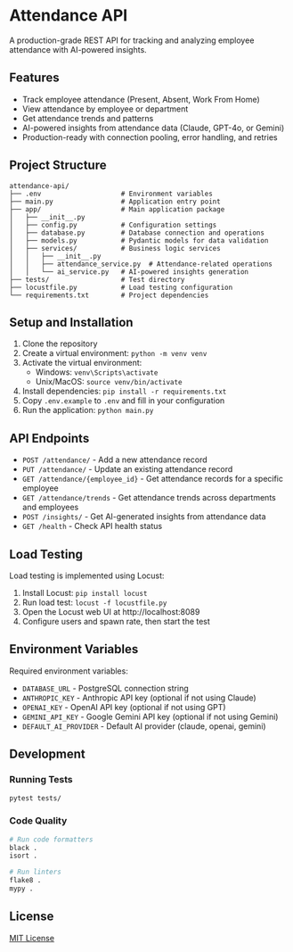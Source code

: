 # Attendance API

A production-grade REST API for tracking and analyzing employee attendance with AI-powered insights.

## Features

- Track employee attendance (Present, Absent, Work From Home)
- View attendance by employee or department
- Get attendance trends and patterns
- AI-powered insights from attendance data (Claude, GPT-4o, or Gemini)
- Production-ready with connection pooling, error handling, and retries

## Project Structure

```
attendance-api/
├── .env                    # Environment variables
├── main.py                 # Application entry point
├── app/                    # Main application package
│   ├── __init__.py
│   ├── config.py           # Configuration settings
│   ├── database.py         # Database connection and operations
│   ├── models.py           # Pydantic models for data validation
│   ├── services/           # Business logic services
│   │   ├── __init__.py
│   │   ├── attendance_service.py  # Attendance-related operations
│   │   └── ai_service.py   # AI-powered insights generation
├── tests/                  # Test directory
├── locustfile.py           # Load testing configuration
└── requirements.txt        # Project dependencies
```

## Setup and Installation

1. Clone the repository
2. Create a virtual environment: `python -m venv venv`
3. Activate the virtual environment: 
   - Windows: `venv\Scripts\activate`
   - Unix/MacOS: `source venv/bin/activate`
4. Install dependencies: `pip install -r requirements.txt`
5. Copy `.env.example` to `.env` and fill in your configuration
6. Run the application: `python main.py`

## API Endpoints

- `POST /attendance/` - Add a new attendance record
- `PUT /attendance/` - Update an existing attendance record
- `GET /attendance/{employee_id}` - Get attendance records for a specific employee
- `GET /attendance/trends` - Get attendance trends across departments and employees
- `POST /insights/` - Get AI-generated insights from attendance data
- `GET /health` - Check API health status

## Load Testing

Load testing is implemented using Locust:

1. Install Locust: `pip install locust`
2. Run load test: `locust -f locustfile.py`
3. Open the Locust web UI at http://localhost:8089
4. Configure users and spawn rate, then start the test

## Environment Variables

Required environment variables:

- `DATABASE_URL` - PostgreSQL connection string
- `ANTHROPIC_KEY` - Anthropic API key (optional if not using Claude)
- `OPENAI_KEY` - OpenAI API key (optional if not using GPT)
- `GEMINI_API_KEY` - Google Gemini API key (optional if not using Gemini)
- `DEFAULT_AI_PROVIDER` - Default AI provider (claude, openai, gemini)

## Development

### Running Tests

```bash
pytest tests/
```

### Code Quality

```bash
# Run code formatters
black .
isort .

# Run linters
flake8 .
mypy .
```

## License

[MIT License](LICENSE)